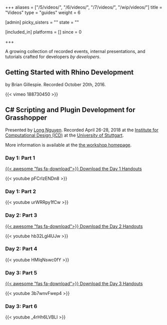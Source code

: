 +++
aliases = ["/5/videos/", "/6/videos/", "/7/videos/", "/wip/videos/"]
title = "Videos"
type = "guides"
weight = 6

[admin]
picky_sisters = ""
state = ""

[included_in]
platforms = []
since = 0

+++



A growing collection of recorded events, internal presentations, and tutorials crafted for developers *by developers*.

## Getting Started with Rhino Development

by Brian Gillespie.  Recorded October 20th, 2016.

{{< vimeo 188730450 >}}

## C# Scripting and Plugin Development for Grasshopper



Presented by [Long Nguyen](https://discourse.mcneel.com/u/longnguyen).  Recorded April 26-28, 2018 at the [Institute for Computational Design (ICD)](http://icd.uni-stuttgart.de/) at the [University of Stuttgart](https://www.uni-stuttgart.de/).

More information is available at the [the workshop homepage](https://www.icd.uni-stuttgart.de/teaching/workshops/workshop-live-streaming-c-scripting-and-plugin-development-for-grasshopper/).

### Day 1: Part 1

[{{< awesome "fas fa-download">}}  Download the Day 1 Handouts](https://www.icd.uni-stuttgart.de/img/wp-content/uploads/2018/05/Day-1-20180502T144437Z-001.zip)

{{< youtube pFCrIzENDn8 >}}

### Day 1: Part 2

{{< youtube urWRRpy1fCw >}}

### Day 2: Part 3

[{{< awesome "fas fa-download">}}  Download the Day 2 Handouts](https://www.icd.uni-stuttgart.de/img/wp-content/uploads/2018/05/Day-2-20180502T144607Z-001.zip)

{{< youtube hb32LgI4UJw >}}

### Day 2: Part 4

{{< youtube HMIqNswc0fY >}}

### Day 3: Part 5

[{{< awesome "fas fa-download">}}  Download the Day 3 Handouts](https://www.icd.uni-stuttgart.de/img/wp-content/uploads/2018/05/Day-3-20180502T144514Z-001.zip)

{{< youtube 3b7wnvFwep4 >}}

### Day 3: Part 6

{{< youtube _4rHh6LVBLI >}}
